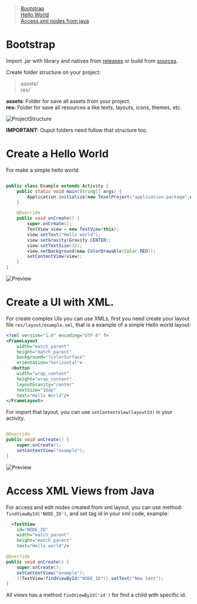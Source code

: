 > [Bootstrap](#bootstrap) \
> [Hello World](#create-a-hello-world) \
> [Access xml nodes from java](#access-xml-views-from-java)


# Bootstrap

Import .jar with library and natives from [releases](https://github.com/GabrielBRDeveloper/MasterUI/releases/) or build from [sources](/).

Create folder structure on your project:
>    assets/\
>    res/

**assets**: Folder for save all assets from your project.\
**res:** Folder for save all resources a like texts, layouts, icons, themes, etc.

![ProjectStructure](https://imgur.com/Dkhckpg.png)

**IMPORTANT:** Ouput folders need follow that structure too.

# Create a Hello World

For make a simple hello world:

```java

public class Example extends Activity {
    public static void main(String[] args) {
        Application.initialize(new TexelProject("application.package",new Launch<>(Example.class)));
    }

    @Override
    public void onCreate() {
        super.onCreate();
        TextView view = new TextView(this);
        view.setText("Hello world");
        view.setGravity(Gravity.CENTER);
        view.setTextSize(32);
        view.setBackground(new ColorDrawable(Color.RED));
        setContentView(view);
    }
}

```
![Preview](https://imgur.com/AhU9Cge.png)

# Create a UI with XML.

For create complex UIs you can use XMLs, first you need create your layout file `res/layout/example.xml`, that is a example of a simple Hello world layout:

```xml
<?xml version="1.0" encoding="UTF-8" ?>
<FrameLayout
    width="match_parent"
    height="match_parent"
    background="?colorSurface"
    orientation="horizontal">
  <Button
    width="wrap_content"
    height="wrap_content"
    layoutGravity="center"
    textSize="16dp"
    text="Hello World"/>
</FrameLayout>
```

For import that layout, you can use ``setContentView(layoutId)`` in your activity.

```java

@Override
public void onCreate() {
    super.onCreate();
    setContentView("example");
}

```

![Preview](https://imgur.com/1Vd9SCU.png)

# Access XML Views from Java

For access and edit nodes created from xml layout, you can use method: ``findViewById('NODE_ID')``, and set tag id in your xml code, example:

```xml
  <TextView
    id="NODE_ID"
    width="match_parent"
    height="match_parent"
    text="Hello world"/>
```

```java
@Override
public void onCreate() {
    super.onCreate();
    setContentView("example");
    ((TextView)findViewById("NODE_ID")).setText("New text");
}
```

All views has a method ``findViewById('id')`` for find a child with specific id.